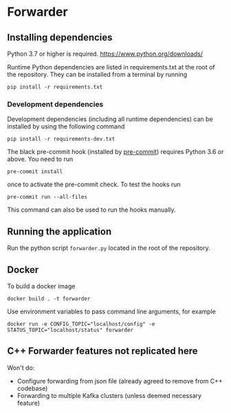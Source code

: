 
# Forwarder

## Installing dependencies

Python 3.7 or higher is required. https://www.python.org/downloads/

Runtime Python dependencies are listed in requirements.txt at the root of the
repository. They can be installed from a terminal by running
```
pip install -r requirements.txt
```

### Development dependencies

Development dependencies (including all runtime dependencies) can be installed by using the following command 

```
pip install -r requirements-dev.txt
```

The black pre-commit hook (installed by [pre-commit](https://pre-commit.com/)) requires Python 3.6 or above.
You need to run
```
pre-commit install
```
once to activate the pre-commit check.
To test the hooks run
```
pre-commit run --all-files
```
This command can also be used to run the hooks manually.

## Running the application

Run the python script `forwarder.py` located in the root of the repository.

## Docker

To build a docker image
```
docker build . -t forwarder
```

Use environment variables to pass command line arguments, for example
```
docker run -e CONFIG_TOPIC="localhost/config" -e STATUS_TOPIC="localhost/status" forwarder
```

## C++ Forwarder features not replicated here

Won't do:
- Configure forwarding from json file (already agreed to remove from C++ codebase)
- Forwarding to multiple Kafka clusters (unless deemed necessary feature)
